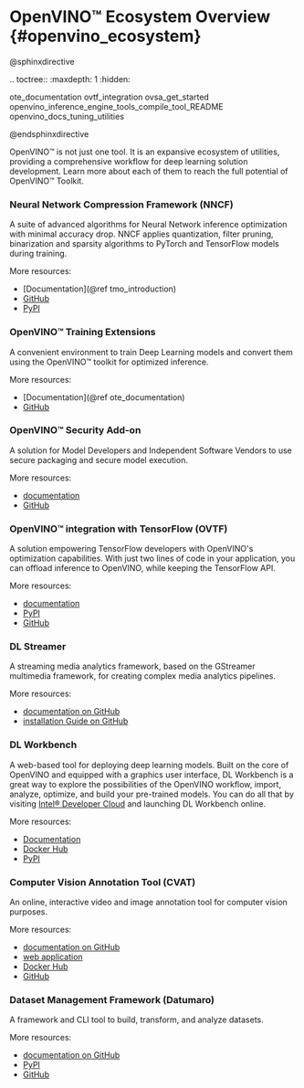 # OpenVINO™ Ecosystem Overview {#openvino_ecosystem}

@sphinxdirective

.. toctree::
   :maxdepth: 1
   :hidden:

   ote_documentation
   ovtf_integration
   ovsa_get_started
   openvino_inference_engine_tools_compile_tool_README
   openvino_docs_tuning_utilities

@endsphinxdirective


OpenVINO™ is not just one tool. It is an expansive ecosystem of utilities, providing a comprehensive workflow for deep learning solution development. Learn more about each of them to reach the full potential of OpenVINO™ Toolkit.

### Neural Network Compression Framework (NNCF)
A suite of advanced algorithms for Neural Network inference optimization with minimal accuracy drop. NNCF applies quantization, filter pruning, binarization and sparsity algorithms to PyTorch and TensorFlow models during training.

More resources:
* [Documentation](@ref tmo_introduction)
* [GitHub](https://github.com/openvinotoolkit/nncf)
* [PyPI](https://pypi.org/project/nncf/)

### OpenVINO™ Training Extensions
A convenient environment to train Deep Learning models and convert them using the OpenVINO™ toolkit for optimized inference.

More resources:
* [Documentation](@ref ote_documentation)
* [GitHub](https://github.com/openvinotoolkit/training_extensions)

### OpenVINO™ Security Add-on	 
A solution for Model Developers and Independent Software Vendors to use secure packaging and secure model execution.	 

More resources:
* [documentation](https://docs.openvino.ai/latest/ovsa_get_started.html)
* [GitHub](https://github.com/openvinotoolkit/security_addon)


### OpenVINO™ integration with TensorFlow (OVTF)
A solution empowering TensorFlow developers with OpenVINO's optimization capabilities. With just two lines of code in your application, you can offload inference to OpenVINO, while keeping the TensorFlow API.

More resources:
* [documentation](https://github.com/openvinotoolkit/openvino_tensorflow)	 
* [PyPI](https://pypi.org/project/openvino-tensorflow/) 
* [GitHub](https://github.com/openvinotoolkit/openvino_tensorflow)

### DL Streamer		
A streaming media analytics framework, based on the GStreamer multimedia framework, for creating complex media analytics pipelines.

More resources:
* [documentation on GitHub](https://dlstreamer.github.io/index.html)
* [installation Guide on GitHub](https://github.com/openvinotoolkit/dlstreamer_gst/wiki/Install-Guide)


### DL Workbench
A web-based tool for deploying deep learning models. Built on the core of OpenVINO and equipped with a graphics user interface, DL Workbench is a great way to explore the possibilities of the OpenVINO workflow, import, analyze, optimize, and build your pre-trained models. You can do all that by visiting [Intel® Developer Cloud](https://software.intel.com/content/www/us/en/develop/tools/devcloud.html) and launching DL Workbench online.

More resources:
* [Documentation](https://docs.openvino.ai/2022.3/workbench_docs_Workbench_DG_Introduction.html)
* [Docker Hub](https://hub.docker.com/r/openvino/workbench)
* [PyPI](https://pypi.org/project/openvino-workbench/)

### Computer Vision Annotation Tool (CVAT)
An online, interactive video and image annotation tool for computer vision purposes.

More resources:
* [documentation on GitHub](https://opencv.github.io/cvat/docs/)	
* [web application](https://cvat.org/) 
* [Docker Hub](https://hub.docker.com/r/openvino/cvat_server) 
* [GitHub](https://github.com/openvinotoolkit/cvat)

### Dataset Management Framework (Datumaro)
A framework and CLI tool to build, transform, and analyze datasets.

More resources:
* [documentation on GitHub](https://openvinotoolkit.github.io/datumaro/docs/)
* [PyPI](https://pypi.org/project/datumaro/)
* [GitHub](https://github.com/openvinotoolkit/datumaro)


